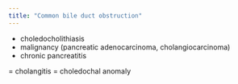 ```yaml
---
title: "Common bile duct obstruction"
---
```

- choledocholithiasis
- malignancy (pancreatic adenocarcinoma, cholangiocarcinoma)
- chronic pancreatitis

= cholangitis
= choledochal anomaly

